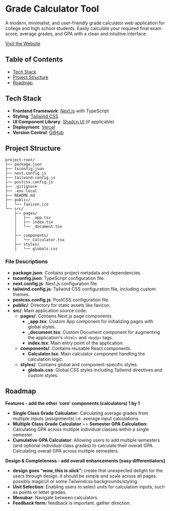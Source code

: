 # Grade Calculator Tool

A modern, minimalist, and user-friendly grade calculator web application for college and high school students. Easily calculate your required final exam score, average grades, and GPA with a clean and intuitive interface.

[Visit the Website](https://your-website-url.com)

## Table of Contents

- [Tech Stack](#tech-stack)
- [Project Structure](#project-structure)
- [Roadmap](#roadmap)

## Tech Stack

- **Frontend Framework**: [Next.js](https://nextjs.org/) with TypeScript
- **Styling**: [Tailwind CSS](https://tailwindcss.com/)
- **UI Component Library**: [Shadcn UI](https://ui.shadcn.com/) (if applicable)
- **Deployment**: [Vercel](https://vercel.com/)
- **Version Control**: [GitHub](https://github.com/)

## Project Structure
    project-root/
    ├── package.json
    ├── tsconfig.json
    ├── next.config.js
    ├── tailwind.config.js
    ├── postcss.config.js
    ├── .gitignore
    ├── .env.local
    ├── README.md
    ├── public/
    │   └── favicon.ico
    └── src/
        ├── pages/
        │   ├── _app.tsx
        │   ├── index.tsx
        │   └── _document.tsx
        │  
        ├── components/
        │   └── Calculator.tsx
        ├── styles/
        │   └── globals.css
 

### File Descriptions

- **package.json**: Contains project metadata and dependencies.
- **tsconfig.json**: TypeScript configuration file.
- **next.config.js**: Next.js configuration file.
- **tailwind.config.js**: Tailwind CSS configuration file, including custom themes.
- **postcss.config.js**: PostCSS configuration file.
- **public/**: Directory for static assets like favicon.
- **src/**: Main application source code.
  - **pages/**: Contains Next.js page components.
    - **\_app.tsx**: Custom App component for initializing pages with global styles.
    - **\_document.tsx**: Custom Document component for augmenting the application's `<html>` and `<body>` tags.
    - **index.tsx**: Main entry point of the application.
  - **components/**: Contains reusable React components.
    - **Calculator.tsx**: Main calculator component handling the calculation logic.
  - **styles/**: Contains global and component-specific styles.
    - **globals.css**: Global CSS styles including Tailwind directives and custom styles.

## Roadmap

**Features - add the other ‘core’ components (calculators) 1 by 1**

- **Single Class Grade Calculator:** Calculating average grades from multiple inputs (assignments) i.e. average input calculations.
- **Multiple Class Grade Calculator** == **Semester GPA Calculation:** Calculating GPA across multiple individual classes within a single semester.
- **Cumulative GPA Calculator**: Allowing users to add multiple semesters (and optional individual class grades) to calculate their overall GPA. Calculating overall GPA across multiple semesters.

**Design & Completeness - add overall enhancements [easy differentiators]**

- **design goes “wow, this is slick”:** create that unexpected delight for the users through design. it should be simple and scale across all pages. possibly magicUI or some Tailwindcss backgrounds/styling.
- **Unit Selection**: Enabling users to select units for calculation inputs, such as points or letter grades.
- **Menubar**: Navigate between calculators.
- **Feedback form:** feedback is important. gather direction.

